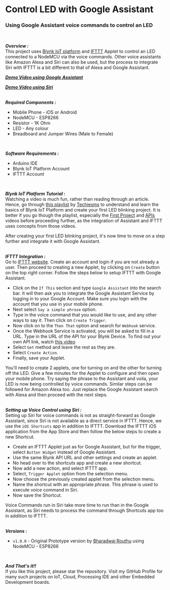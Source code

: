 # Control LED with Google Assistant  
### Using Google Assistant voice commands to control an LED  
<br/>

***Overview :***  
This project uses [Blynk IoT platform](https://blynk.io/) and [IFTTT](https://ifttt.com/) Applet to control an LED connected to a NodeMCU via the voice commands. Other voice assistants like Amazon Alexa and Siri can also be used, but the process to integrate Siri with IFTTT is a bit different to that of Alexa and Google Assistant.  

***[Demo Video using Google Assistant](https://drive.google.com/file/d/1Ap0asXn5fzk9Gp_PYVL1dQUu67VbGFpF/view?usp=sharing)***  

***[Demo Video using Siri](https://drive.google.com/file/d/1Ao74JyMBc-s_uZpbO1YhAH_GObMIryAo/view?usp=sharing)***  
<br/>

***Required Components :***  
- Mobile Phone - iOS or Android
- NodeMCU - ESP8266
- Resistor - 1K Ohm
- LED - Any colour
- Breadboard and Jumper Wires (Male to Female)  
<br/>

***Software Requirements :***
- Arduino IDE
- Blynk IoT Platform Account
- IFTTT Account  
<br/>

***Blynk IoT Platform Tutorial :***  
Watching a video is much fun, rather than reading through an article. Hence, go through [this playlist](https://www.youtube.com/playlist?list=PLruzZCuhcsGNrSxeWer6C0vff7hq37Num) by [Techiesms](https://www.youtube.com/channel/UC7raRsx4ojx3cyXT3x9-PuQ) to understand and learn the basics of Blynk IoT Platform and create your first LED blinking project. It is better if you go though the playlist, especially the [First Project](https://www.youtube.com/watch?v=IKbbvEzZ7wg&list=PLruzZCuhcsGNrSxeWer6C0vff7hq37Num&index=2) and [APIs](https://www.youtube.com/watch?v=uPMibJhrtjE&list=PLruzZCuhcsGNrSxeWer6C0vff7hq37Num&index=5) videos before proceeding further, as the integration of Assistant and IFTTT uses concepts from those videos.  

After creating your first LED blinking project, it's now time to move on a step further and integrate it with Google Assistant.  
<br/>

***IFTTT Integration :***  
Go to [IFTTT website](https://ifttt.com/). Create an account and login if you are not already a user. Then proceed to creating a new Applet, by clicking on `Create` button on the top right corner. Follow the steps below to setup IFTTT with Google Assistant.  
- Click on the `If This` section and type `Google Assistant` into the search bar. It will then ask you to integrate the Google Assistant Service by logging in to your Google Account. Make sure you login with the account that you use in your mobile phone.
- Next select `Say a simple phrase` option.
- Type in the voice command that you would like to use, and any other ways to say it. Then click on `Create Trigger`.
- Now click on to the `Then That` option and search for `Webhook` service.
- Once the Webhook Service is activated, you will be asked to fill in a URL. Type in the URL of the API for your Blynk Device. To find out your own API link, watch [this video](https://www.youtube.com/watch?v=uPMibJhrtjE&list=PLruzZCuhcsGNrSxeWer6C0vff7hq37Num&index=5)
- Select `Get` method and leave the rest as they are.
- Select `Create Action`. 
- Finally, save your Applet.  

You'll need to create 2 applets, one for turning on and the other for turning off the LED. Give a few minutes for the Applet to configure and then open your mobile phone. Try saying the phrase to the Assistant and voila, your LED is now being controlled by voice commands. Similar steps can be followed for Amazon Alexa too. Just replace the Google Assistant search with Alexa and then proceed with the next steps.  
<br/>

***Setting up Voice Control using Siri :***  
Setting up Siri for voice commands is not as straight-forward as Google Assistant, since Siri is not available as a direct service in IFTTT. Hence, we use the `iOS Shortcuts` app in addition to IFTTT. Download the IFTTT iOS application from the App Store and then follow the below steps to create a new Shortcut.  
- Create an IFTTT Applet just as for Google Assistant, but for the trigger, select `Button Widget` instead of Google Assistant. 
- Use the same Blynk API URL and other settings and create an applet.
- No head over to the shortcuts app and create a new shortcut. 
- Now add a new action, and select IFTTT app. 
- Select, `Trigger Applet` option from the selection menu.
- Now choose the previously created applet from the selection menu. 
- Name the shortcut with an appropriate phrase. This phrase is used to execute voice command in Siri.
- Now save the Shortcut.  

Voice Commands run in Siri take more time to run than in the Google Assistant, as Siri needs to process the command through Shortcuts app too in addition to IFTTT.  
<br/>

***Versions :***
- `v1.0.0` - Original Prototype version by [Bharadwaj Routhu](https://github.com/Bharadwaj-R) using NodeMCU - ESP8266  
<br/>

***And That's it!!***  
If you like this project, please star the repository. Visit my GitHub Profile for many such projects on IoT, Cloud, Processing IDE and other Embedded Development boards. 
